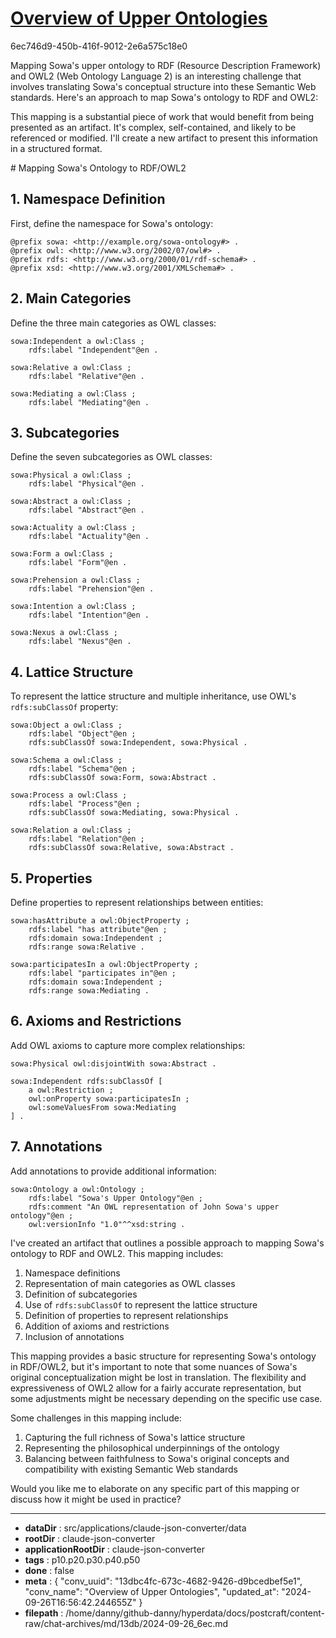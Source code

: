 # [Overview of Upper Ontologies](https://claude.ai/chat/13dbc4fc-673c-4682-9426-d9bcedbef5e1)

6ec746d9-450b-416f-9012-2e6a575c18e0

 Mapping Sowa's upper ontology to RDF (Resource Description Framework) and OWL2 (Web Ontology Language 2) is an interesting challenge that involves translating Sowa's conceptual structure into these Semantic Web standards. Here's an approach to map Sowa's ontology to RDF and OWL2:

<antThinking>This mapping is a substantial piece of work that would benefit from being presented as an artifact. It's complex, self-contained, and likely to be referenced or modified. I'll create a new artifact to present this information in a structured format.</antThinking>

<antArtifact identifier="sowa-rdf-owl-mapping" type="text/markdown" title="Mapping Sowa's Ontology to RDF/OWL2">
# Mapping Sowa's Ontology to RDF/OWL2

## 1. Namespace Definition

First, define the namespace for Sowa's ontology:

```turtle
@prefix sowa: <http://example.org/sowa-ontology#> .
@prefix owl: <http://www.w3.org/2002/07/owl#> .
@prefix rdfs: <http://www.w3.org/2000/01/rdf-schema#> .
@prefix xsd: <http://www.w3.org/2001/XMLSchema#> .
```

## 2. Main Categories

Define the three main categories as OWL classes:

```turtle
sowa:Independent a owl:Class ;
    rdfs:label "Independent"@en .

sowa:Relative a owl:Class ;
    rdfs:label "Relative"@en .

sowa:Mediating a owl:Class ;
    rdfs:label "Mediating"@en .
```

## 3. Subcategories

Define the seven subcategories as OWL classes:

```turtle
sowa:Physical a owl:Class ;
    rdfs:label "Physical"@en .

sowa:Abstract a owl:Class ;
    rdfs:label "Abstract"@en .

sowa:Actuality a owl:Class ;
    rdfs:label "Actuality"@en .

sowa:Form a owl:Class ;
    rdfs:label "Form"@en .

sowa:Prehension a owl:Class ;
    rdfs:label "Prehension"@en .

sowa:Intention a owl:Class ;
    rdfs:label "Intention"@en .

sowa:Nexus a owl:Class ;
    rdfs:label "Nexus"@en .
```

## 4. Lattice Structure

To represent the lattice structure and multiple inheritance, use OWL's `rdfs:subClassOf` property:

```turtle
sowa:Object a owl:Class ;
    rdfs:label "Object"@en ;
    rdfs:subClassOf sowa:Independent, sowa:Physical .

sowa:Schema a owl:Class ;
    rdfs:label "Schema"@en ;
    rdfs:subClassOf sowa:Form, sowa:Abstract .

sowa:Process a owl:Class ;
    rdfs:label "Process"@en ;
    rdfs:subClassOf sowa:Mediating, sowa:Physical .

sowa:Relation a owl:Class ;
    rdfs:label "Relation"@en ;
    rdfs:subClassOf sowa:Relative, sowa:Abstract .
```

## 5. Properties

Define properties to represent relationships between entities:

```turtle
sowa:hasAttribute a owl:ObjectProperty ;
    rdfs:label "has attribute"@en ;
    rdfs:domain sowa:Independent ;
    rdfs:range sowa:Relative .

sowa:participatesIn a owl:ObjectProperty ;
    rdfs:label "participates in"@en ;
    rdfs:domain sowa:Independent ;
    rdfs:range sowa:Mediating .
```

## 6. Axioms and Restrictions

Add OWL axioms to capture more complex relationships:

```turtle
sowa:Physical owl:disjointWith sowa:Abstract .

sowa:Independent rdfs:subClassOf [
    a owl:Restriction ;
    owl:onProperty sowa:participatesIn ;
    owl:someValuesFrom sowa:Mediating
] .
```

## 7. Annotations

Add annotations to provide additional information:

```turtle
sowa:Ontology a owl:Ontology ;
    rdfs:label "Sowa's Upper Ontology"@en ;
    rdfs:comment "An OWL representation of John Sowa's upper ontology"@en ;
    owl:versionInfo "1.0"^^xsd:string .
```
</antArtifact>

I've created an artifact that outlines a possible approach to mapping Sowa's ontology to RDF and OWL2. This mapping includes:

1. Namespace definitions
2. Representation of main categories as OWL classes
3. Definition of subcategories
4. Use of `rdfs:subClassOf` to represent the lattice structure
5. Definition of properties to represent relationships
6. Addition of axioms and restrictions
7. Inclusion of annotations

This mapping provides a basic structure for representing Sowa's ontology in RDF/OWL2, but it's important to note that some nuances of Sowa's original conceptualization might be lost in translation. The flexibility and expressiveness of OWL2 allow for a fairly accurate representation, but some adjustments might be necessary depending on the specific use case.

Some challenges in this mapping include:

1. Capturing the full richness of Sowa's lattice structure
2. Representing the philosophical underpinnings of the ontology
3. Balancing between faithfulness to Sowa's original concepts and compatibility with existing Semantic Web standards

Would you like me to elaborate on any specific part of this mapping or discuss how it might be used in practice?

---

* **dataDir** : src/applications/claude-json-converter/data
* **rootDir** : claude-json-converter
* **applicationRootDir** : claude-json-converter
* **tags** : p10.p20.p30.p40.p50
* **done** : false
* **meta** : {
  "conv_uuid": "13dbc4fc-673c-4682-9426-d9bcedbef5e1",
  "conv_name": "Overview of Upper Ontologies",
  "updated_at": "2024-09-26T16:56:42.244655Z"
}
* **filepath** : /home/danny/github-danny/hyperdata/docs/postcraft/content-raw/chat-archives/md/13db/2024-09-26_6ec.md